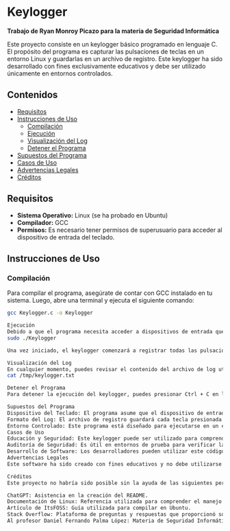 # Keylogger
**Trabajo de Ryan Monroy Picazo para la materia de Seguridad Informática**

Este proyecto consiste en un keylogger básico programado en lenguaje C. El propósito del programa es capturar las pulsaciones de teclas en un entorno Linux y guardarlas en un archivo de registro. Este keylogger ha sido desarrollado con fines exclusivamente educativos y debe ser utilizado únicamente en entornos controlados.

## Contenidos

- [Requisitos](#requisitos)
- [Instrucciones de Uso](#instrucciones-de-uso)
  - [Compilación](#compilación)
  - [Ejecución](#ejecución)
  - [Visualización del Log](#visualización-del-log)
  - [Detener el Programa](#detener-el-programa)
- [Supuestos del Programa](#supuestos-del-programa)
- [Casos de Uso](#casos-de-uso)
- [Advertencias Legales](#advertencias-legales)
- [Créditos](#créditos)

## Requisitos

- **Sistema Operativo:** Linux (se ha probado en Ubuntu)
- **Compilador:** GCC
- **Permisos:** Es necesario tener permisos de superusuario para acceder al dispositivo de entrada del teclado.

## Instrucciones de Uso

### Compilación

Para compilar el programa, asegúrate de contar con GCC instalado en tu sistema. Luego, abre una terminal y ejecuta el siguiente comando:

```bash
gcc Keylogger.c -o Keylogger

Ejecución
Debido a que el programa necesita acceder a dispositivos de entrada que requieren permisos elevados, es necesario ejecutarlo como superusuario:
sudo ./Keylogger

Una vez iniciado, el keylogger comenzará a registrar todas las pulsaciones de teclas en un archivo de log ubicado en /tmp/keylogger.txt.

Visualización del Log
En cualquier momento, puedes revisar el contenido del archivo de log utilizando el siguiente comando:
cat /tmp/keylogger.txt

Detener el Programa
Para detener la ejecución del keylogger, puedes presionar Ctrl + C en la terminal donde se está ejecutando. Alternativamente, si el programa se está ejecutando en segundo plano, puedes detenerlo utilizando comandos como kill.

Supuestos del Programa
Dispositivo del Teclado: El programa asume que el dispositivo de entrada del teclado está correctamente identificado y es accesible en /dev/input/eventX.
Formato del Log: El archivo de registro guardará cada tecla presionada en un formato fácilmente comprensible. Las teclas especiales como ENTER, BACKSPACE y SHIFT aparecerán representadas por etiquetas como [ENTER] o [SHIFT].
Entorno Controlado: Este programa está diseñado para ejecutarse en un entorno controlado, como una máquina virtual con fines educativos.
Casos de Uso
Educación y Seguridad: Este keylogger puede ser utilizado para comprender el funcionamiento de los keyloggers y cómo proteger un sistema frente a ellos.
Auditoría de Seguridad: Es útil en entornos de prueba para verificar la seguridad de un sistema y estudiar métodos de detección de keyloggers.
Desarrollo de Software: Los desarrolladores pueden utilizar este código como base para crear herramientas de monitoreo de teclas en sistemas Linux.
Advertencias Legales
Este software ha sido creado con fines educativos y no debe utilizarse para monitorear teclados sin el consentimiento del usuario. El uso de keyloggers en entornos no autorizados es ilegal y antiético. El autor no se hace responsable del mal uso de este software.

Créditos
Este proyecto no habría sido posible sin la ayuda de las siguientes personas y recursos:

ChatGPT: Asistencia en la creación del README.
Documentación de Linux: Referencia utilizada para comprender el manejo de eventos de entrada.
Artículo de ItsFOSS: Guía utilizada para compilar en Ubuntu.
Stack Overflow: Plataforma de preguntas y respuestas que proporcionó soluciones a problemas específicos durante el desarrollo.
Al profesor Daniel Fernando Palma López: Materia de Seguridad Informática.
